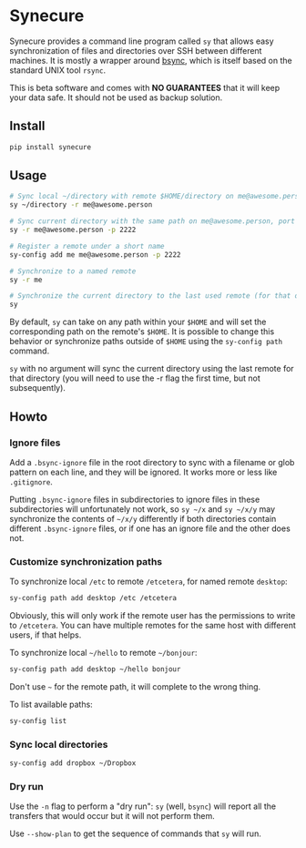 
# Synecure

Synecure provides a command line program called `sy` that allows easy synchronization of files and directories over SSH between different machines. It is mostly a wrapper around [bsync](https://github.com/dooblem/bsync), which is itself based on the standard UNIX tool `rsync`.

This is beta software and comes with **NO GUARANTEES** that it will keep your data safe. It should not be used as backup solution.


## Install

```bash
pip install synecure
```


## Usage

```bash
# Sync local ~/directory with remote $HOME/directory on me@awesome.person
sy ~/directory -r me@awesome.person

# Sync current directory with the same path on me@awesome.person, port 2222
sy -r me@awesome.person -p 2222

# Register a remote under a short name
sy-config add me me@awesome.person -p 2222

# Synchronize to a named remote
sy -r me

# Synchronize the current directory to the last used remote (for that directory)
sy
```

By default, `sy` can take on any path within your `$HOME` and will set the corresponding path on the remote's `$HOME`. It is possible to change this behavior or synchronize paths outside of `$HOME` using the `sy-config path` command.

`sy` with no argument will sync the current directory using the last remote for that directory (you will need to use the -r flag the first time, but not subsequently).


## Howto


### Ignore files

Add a `.bsync-ignore` file in the root directory to sync with a filename or glob pattern on each line, and they will be ignored. It works more or less like `.gitignore`.

Putting `.bsync-ignore` files in subdirectories to ignore files in these subdirectories will unfortunately not work, so `sy ~/x` and `sy ~/x/y` may synchronize the contents of `~/x/y` differently if both directories contain different `.bsync-ignore` files, or if one has an ignore file and the other does not.


### Customize synchronization paths

To synchronize local `/etc` to remote `/etcetera`, for named remote `desktop`:

```bash
sy-config path add desktop /etc /etcetera
```

Obviously, this will only work if the remote user has the permissions to write to `/etcetera`. You can have multiple remotes for the same host with different users, if that helps.

To synchronize local `~/hello` to remote `~/bonjour`:

```bash
sy-config path add desktop ~/hello bonjour
```

Don't use `~` for the remote path, it will complete to the wrong thing.

To list available paths:

```bash
sy-config list
```

### Sync local directories

```bash
sy-config add dropbox ~/Dropbox
```

### Dry run

Use the `-n` flag to perform a "dry run": `sy` (well, `bsync`) will report all the transfers that would occur but it will not perform them.

Use `--show-plan` to get the sequence of commands that `sy` will run.
